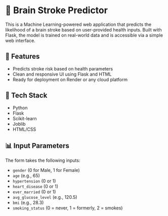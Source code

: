 # 🧠 Brain Stroke Predictor

This is a Machine Learning-powered web application that predicts the likelihood of a brain stroke based on user-provided health inputs. Built with Flask, the model is trained on real-world data and is accessible via a simple web interface.

## 🚀 Features

- Predicts stroke risk based on health parameters
- Clean and responsive UI using Flask and HTML
- Ready for deployment on Render or any cloud platform

## 🧰 Tech Stack

- Python
- Flask
- Scikit-learn
- Joblib
- HTML/CSS

## 📊 Input Parameters

The form takes the following inputs:
- `gender` (0 for Male, 1 for Female)
- `age` (e.g., 65)
- `hypertension` (0 or 1)
- `heart_disease` (0 or 1)
- `ever_married` (0 or 1)
- `avg_glucose_level` (e.g., 120.5)
- `bmi` (e.g., 28.3)
- `smoking_status` (0 = never, 1 = formerly, 2 = smokes)

